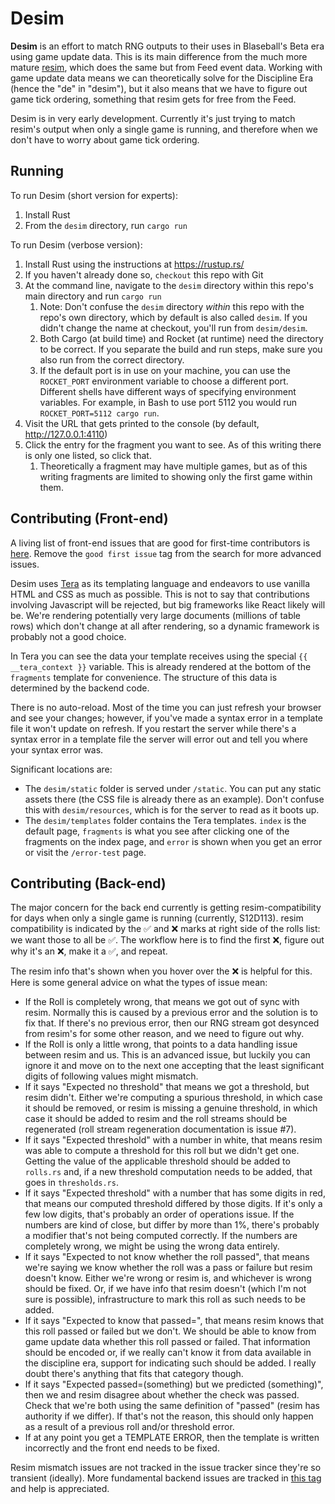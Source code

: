 Desim
=====

**Desim** is an effort to match RNG outputs to their uses in Blaseball's Beta
era using game update data. This is its main difference from the much more 
mature [resim][resim], which does the same but from Feed event data. Working 
with game update data means we can theoretically solve for the Discipline Era 
(hence the "de" in "desim"), but it also means that we have to figure out game
tick ordering, something that resim gets for free from the Feed.

[resim]: https://github.com/xSke/resim

Desim is in very early development. Currently it's just trying to match resim's 
output when only a single game is running, and therefore when we don't have to
worry about game tick ordering.

Running
-------

To run Desim (short version for experts):
1. Install Rust
2. From the `desim` directory, run `cargo run`

To run Desim (verbose version):
1. Install Rust using the instructions at https://rustup.rs/
2. If you haven't already done so, `checkout` this repo with Git
3. At the command line, navigate to the `desim` directory within this repo's 
   main directory and run `cargo run`
   1. Note: Don't confuse the `desim` directory *within* this repo with the 
      repo's own directory, which by default is also called `desim`. If you 
      didn't change the name at checkout, you'll run from `desim/desim`.
   2. Both Cargo (at build time) and Rocket (at runtime) need the directory to 
      be correct. If you separate the build and run steps, make sure you also 
      run from the correct directory.  
   3. If the default port is in use on your machine, you can use the 
      `ROCKET_PORT` environment variable to choose a different port. Different 
      shells have different ways of specifying environment variables. For 
      example, in Bash to use port 5112 you would run 
      `ROCKET_PORT=5112 cargo run`.
4. Visit the URL that gets printed to the console (by default, 
   http://127.0.0.1:4110)
5. Click the entry for the fragment you want to see. As of this writing there 
   is only one listed, so click that.
   1. Theoretically a fragment may have multiple games, but as of this writing
      fragments are limited to showing only the first game within them.

Contributing (Front-end)
------------------------

A living list of front-end issues that are good for first-time contributors is 
[here][front-end-good-first-issues]. Remove the `good first issue` tag from the
search for more advanced issues.

[front-end-good-first-issues]: https://github.com/beiju/desim/issues?q=state%3Aopen%20label%3A%22front-end%22%20label%3A%22good%20first%20issue%22

Desim uses [Tera][tera] as its templating language and endeavors to use vanilla
HTML and CSS as much as possible. This is not to say that contributions 
involving Javascript will be rejected, but big frameworks like React likely 
will be. We're rendering potentially very large documents (millions of table 
rows) which don't change at all after rendering, so a dynamic framework is 
probably not a good choice.

In Tera you can see the data your template receives using the special 
`{{ __tera_context }}` variable. This is already rendered at the bottom of the
`fragments` template for convenience. The structure of this data is determined 
by the backend code.

There is no auto-reload. Most of the time you can just refresh your browser and
see your changes; however, if you've made a syntax error in a template file it
won't update on refresh. If you restart the server while there's a syntax 
error in a template file the server will error out and tell you where your 
syntax error was.

Significant locations are:
- The `desim/static` folder is served under `/static`. You can put any static 
  assets there (the CSS file is already there as an example). Don't confuse this
  with `desim/resources`, which is for the server to read as it boots up.
- The `desim/templates` folder contains the Tera templates. `index` is the 
  default page, `fragments` is what you see after clicking one of the fragments 
  on the index page, and `error` is shown when you get an error or visit the
  `/error-test` page.

[tera]: https://keats.github.io/tera/docs/#templates

Contributing (Back-end)
-----------------------

The major concern for the back end currently is getting resim-compatibility for
days when only a single game is running (currently, S12D113). resim 
compatibility is indicated by the ✅ and ❌ marks at right side of the rolls
list: we want those to all be ✅. The workflow here is to find the first ❌, 
figure out why it's an ❌, make it a ✅, and repeat.  

The resim info that's shown when you hover over the ❌ is helpful for this. Here 
is some general advice on what the types of issue mean:

- If the Roll is completely wrong, that means we got out of sync with resim. 
  Normally this is caused by a previous error and the solution is to fix that.
  If there's no previous error, then our RNG stream got desynced from resim's 
  for some other reason, and we need to figure out why.
- If the Roll is only a little wrong, that points to a data handling issue 
  between resim and us. This is an advanced issue, but luckily you can ignore it
  and move on to the next one accepting that the least significant digits of
  following values might mismatch.
- If it says "Expected no threshold" that means we got a threshold, but resim
  didn't. Either we're computing a spurious threshold, in which case it should
  be removed, or resim is missing a genuine threshold, in which case it should 
  be added to resim and the roll streams should be regenerated (roll stream 
  regeneration documentation is issue #7).
- If it says "Expected threshold" with a number in white, that means resim was 
  able to compute a threshold for this roll but we didn't get one. Getting the 
  value of the applicable threshold should be added to `rolls.rs` and, if a new 
  threshold computation needs to be added, that goes in `thresholds.rs`.
- If it says "Expected threshold" with a number that has some digits in red, 
  that means our computed threshold differed by those digits. If it's only a 
  few low digits, that's probably an order of operations issue. If the numbers 
  are kind of close, but differ by more than 1%, there's probably a modifier 
  that's not being computed correctly. If the numbers are completely wrong, we 
  might be using the wrong data entirely.
- If it says "Expected to not know whether the roll passed", that means we're 
  saying we know whether the roll was a pass or failure but resim doesn't know. 
  Either we're wrong or resim is, and whichever is wrong should be fixed. Or, if
  we have info that resim doesn't (which I'm not sure is possible), 
  infrastructure to mark this roll as such needs to be added. 
- If it says "Expected to know that passed=<something>", that means resim knows
  that this roll passed or failed but we don't. We should be able to know from
  game update data whether this roll passed or failed. That information should 
  be encoded or, if we really can't know it from data available in the 
  discipline era, support for indicating such should be added. I really doubt 
  there's anything that fits that category though.
- If it says "Expected passed=(something) but we predicted (something)", then
  we and resim disagree about whether the check was passed. Check that we're 
  both using the same definition of "passed" (resim has authority if we differ).
  If that's not the reason, this should only happen as a result of a previous
  roll and/or threshold error.
- If at any point you get a TEMPLATE ERROR, then the template is written 
  incorrectly and the front end needs to be fixed.

Resim mismatch issues are not tracked in the issue tracker since they're so 
transient (ideally). More fundamental backend issues are tracked in 
[this tag][backend-issues] and help is appreciated.

[backend-issues]: https://github.com/beiju/desim/issues?q=state%3Aopen%20label%3A%22back-end%22